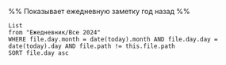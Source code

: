
%% Показывает ежедневную заметку год назад %%


```dataview
List 
from "Ежедневник/Все 2024" 
WHERE file.day.month = date(today).month AND file.day.day = date(today).day AND file.path != this.file.path 
SORT file.day asc
```